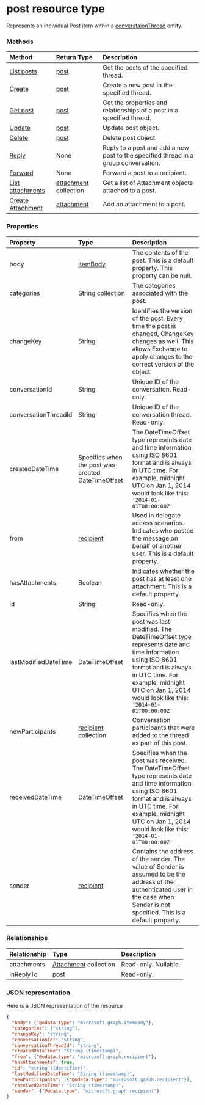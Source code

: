 # post resource type
Represents an individual Post item within a [converstaionThread](conversationthread.md) entity.
### Methods

| Method       | Return Type  |Description|
|:---------------|:--------|:----------|
|[List posts](../api/conversationthread_list_posts.md) | [post](post.md) |Get the posts of the specified thread. |
|[Create](../api/conversationthread_post_posts.md) |[post](post.md)| Create a new post in the specified thread. |
|[Get post](../api/post_get.md) | [post](post.md) |Get the properties and relationships of a post in a specified thread.|
|[Update](../api/post_update.md) | [post](post.md)  |Update post object. |
|[Delete](../api/post_delete.md) | [post](post.md)  |Delete post object. |
|[Reply](../api/post_reply.md)|None|Reply to a post and add a new post to the specified thread in a group conversation.|
|[Forward](../api/post_forward.md)|None|Forward a post to a recipient.|
|[List attachments](../api/post_list_attachments.md) |[attachment](attachment.md) collection| Get a list of Attachment objects attached to a post.|
|[Create Attachment](../api/post_post_attachments.md) |[attachment](attachment.md)| Add an attachment to a post. |

### Properties
| Property	   | Type	|Description|
|:---------------|:--------|:----------|
|body|[itemBody](itembody.md)|The contents of the post. This is a default property. This property can be null.|
|categories|String collection|The categories associated with the post.|
|changeKey|String|Identifies the version of the post. Every time the post is changed, ChangeKey changes as well. This allows Exchange to apply changes to the correct version of the object.|
|conversationId|String|Unique ID of the conversation. Read-only.|
|conversationThreadId|String|Unique ID of the conversation thread. Read-only.|
|createdDateTime|Specifies when the post was created. DateTimeOffset|The DateTimeOffset type represents date and time information using ISO 8601 format and is always in UTC time. For example, midnight UTC on Jan 1, 2014 would look like this: `'2014-01-01T00:00:00Z'`|
|from|[recipient](recipient.md)|Used in delegate access scenarios. Indicates who posted the message on behalf of another user. This is a default property.|
|hasAttachments|Boolean|Indicates whether the post has at least one attachment. This is a default property.|
|id|String| Read-only.|
|lastModifiedDateTime|DateTimeOffset|Specifies when the post was last modified. The DateTimeOffset type represents date and time information using ISO 8601 format and is always in UTC time. For example, midnight UTC on Jan 1, 2014 would look like this: `'2014-01-01T00:00:00Z'`|
|newParticipants|[recipient](recipient.md) collection|Conversation participants that were added to the thread as part of this post.|
|receivedDateTime|DateTimeOffset|Specifies when the post was received. The DateTimeOffset type represents date and time information using ISO 8601 format and is always in UTC time. For example, midnight UTC on Jan 1, 2014 would look like this: `'2014-01-01T00:00:00Z'`|
|sender|[recipient](recipient.md)|Contains the address of the sender. The value of Sender is assumed to be the address of the authenticated user in the case when Sender is not specified. This is a default property.|

### Relationships
| Relationship | Type	|Description|
|:---------------|:--------|:----------|
|attachments|[Attachment](attachment.md) collection| Read-only. Nullable.|
|inReplyTo|[post](post.md)| Read-only.|


### JSON representation

Here is a JSON representation of the resource

<!-- {
  "blockType": "resource",
  "optionalProperties": [
    "attachments",
    "inReplyTo"
  ],
  "@odata.type": "microsoft.graph.post"
}-->

```json
{
  "body": {"@odata.type": "microsoft.graph.itemBody"},
  "categories": ["string"],
  "changeKey": "string",
  "conversationId": "string",
  "conversationThreadId": "string",
  "createdDateTime": "String (timestamp)",
  "from": {"@odata.type": "microsoft.graph.recipient"},
  "hasAttachments": true,
  "id": "string (identifier)",
  "lastModifiedDateTime": "String (timestamp)",
  "newParticipants": [{"@odata.type": "microsoft.graph.recipient"}],
  "receivedDateTime": "String (timestamp)",
  "sender": {"@odata.type": "microsoft.graph.recipient"}
}

```

<!-- uuid: 8fcb5dbc-d5aa-4681-8e31-b001d5168d79
2015-10-25 14:57:30 UTC -->
<!-- {
  "type": "#page.annotation",
  "description": "post resource",
  "keywords": "",
  "section": "documentation",
  "tocPath": ""
}-->

